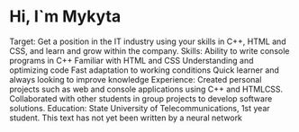 # Hi, I`m Mykyta
Target:
 Get a position in the IT industry using your skills in C++, HTML and CSS, and learn and grow within the company.
 Skills:
 Ability to write console programs in C++
 Familiar with HTML and CSS
 Understanding and optimizing code
 Fast adaptation to working conditions
Quick learner and always looking to improve knowledge
Experience:
Created personal projects such as web and console applications using C++ and HTMLCSS.
Collaborated with other students in group projects to develop software solutions.
Education:
State University of Telecommunications, 1st year student.
This text has not yet been written by a neural network 
